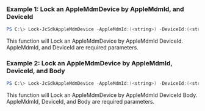 ### Example 1: Lock an AppleMdmDevice by AppleMdmId, and DeviceId
```powershell
PS C:\> Lock-JcSdkAppleMdmDevice -AppleMdmId:(<string>) -DeviceId:(<string>) -Pin:(<string>)


```

This function will Lock an AppleMdmDevice by AppleMdmId DeviceId. AppleMdmId, and DeviceId are required parameters.

### Example 2: Lock an AppleMdmDevice by AppleMdmId, DeviceId, and Body
```powershell
PS C:\> Lock-JcSdkAppleMdmDevice -AppleMdmId:(<string>) -DeviceId:(<string>) -Body:(<JumpCloud.SDK.V2.Models.PathsLf7IzoApplemdmsAppleMdmIdDevicesDeviceIdLockPostRequestbodyContentApplicationJsonSchema>)


```

This function will Lock an AppleMdmDevice by AppleMdmId DeviceId Body. AppleMdmId, DeviceId, and Body are required parameters.

